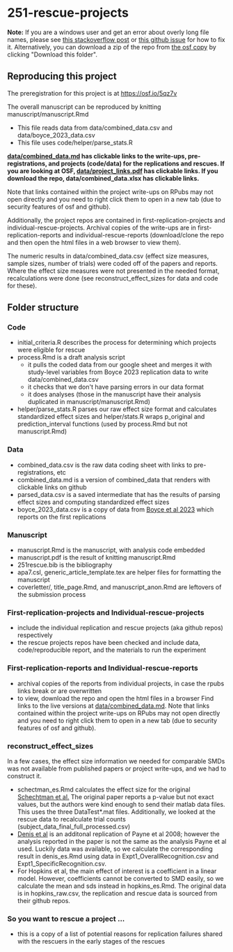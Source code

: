 # 251-rescue-projects

**Note:** If you are a windows user and get an error about overly long file names, please see [this stackoverflow post](https://stackoverflow.com/questions/22575662/filename-too-long-in-git-for-windows) or [this github issue](https://github.com/desktop/desktop/issues/17882) for how to fix it. Alternatively, you can download a zip of the repo from [the osf copy](https://osf.io/cyk5w/files/github) by clicking "Download this folder".

## Reproducing this project
The preregistration for this project is at https://osf.io/5qz7v

The overall manuscript can be reproduced by knitting manuscript/manuscript.Rmd
* This file reads data from data/combined_data.csv and data/boyce_2023_data.csv
* This file uses code/helper/parse_stats.R 

**[data/combined_data.md](https://github.com/langcog/251-rescue-projects/blob/main/data/combined_data.md) has clickable links to the write-ups, pre-registrations, and projects (code/data) for the replications and rescues. If you are looking at OSF, [data/project_links.pdf](https://osf.io/r2d6q) has clickable links. If you download the repo, data/combined_data.xlsx has clickable links.**

Note that links contained within the project write-ups on RPubs may not open directly and you need to right click them to open in a new tab (due to security features of osf and github). 

Additionally, the project repos are contained in first-replication-projects and individual-rescue-projects. Archival copies of the write-ups are in first-replication-reports and individual-rescue-reports (download/clone the repo and then open the html files in a web browser to view them). 

The numeric results in data/combined_data.csv (effect size measures, sample sizes, number of trials) were coded off of the papers and reports. Where the effect size measures were not presented in the needed format, recalculations were done (see reconstruct_effect_sizes for data and code for these). 

## Folder structure

### Code
* initial_criteria.R describes the process for determining which projects were eligible for rescue
* process.Rmd is a draft analysis script
	* it pulls the coded data from our google sheet and merges it with study-level variables from Boyce 2023 replication data to write data/combined_data.csv 
	* it checks that we don't have parsing errors in our data format
	* it does analyses (those in the manuscript have their analysis duplicated in manuscript/manuscript.Rmd)
* helper/parse_stats.R parses our raw effect size format and calculates standardized effect sizes  and helper/stats.R wraps p_original and prediction_interval functions (used by process.Rmd but not manuscript.Rmd)

### Data
* combined_data.csv is the raw data coding sheet with links to pre-registrations, etc
* combined_data.md is a version of combined_data that renders with clickable links on github
* parsed_data.csv is a saved intermediate that has the results of parsing effect sizes and computing standardized effect sizes
* boyce_2023_data.csv is a copy of data from [Boyce et al 2023](https://royalsocietypublishing.org/doi/full/10.1098/rsos.231240) which reports on the first replications

### Manuscript
* manuscript.Rmd is the manuscript, with analysis code embedded
* manuscript.pdf is the result of knitting manuscript.Rmd
* 251rescue.bib is the bibliography
* apa7.csl, generic_article_template.tex are helper files for formatting the manuscript
* coverletter/, title_page.Rmd, and manuscript_anon.Rmd are leftovers of the submission process

### First-replication-projects and Individual-rescue-projects
* include the individual replication and rescue projects (aka github repos) respectively
* the rescue projects repos have been checked and include data, code/reproducible report, and the materials to run the experiment

### First-replication-reports and Individual-rescue-reports
* archival copies of the reports from individual projects, in case the rpubs links break or are overwritten
* to view, download the repo and open the html files in a browser
Find links to the live versions at [data/combined_data.md](https://github.com/langcog/251-rescue-projects/blob/main/data/combined_data.md). Note that links contained within the project write-ups on RPubs may not open directly and you need to right click them to open in a new tab (due to security features of osf and github). 

### reconstruct_effect_sizes 
In a few cases, the effect size information we needed for comparable SMDs was not available from published papers or project write-ups, and we had to construct it.
* schectman_es.Rmd calculates the effect size for the original [Schechtman et al.](https://www.ncbi.nlm.nih.gov/pmc/articles/PMC6634660/) The original paper reports a p-value but not exact values, but the authors were kind enough to send their matlab data files.
This uses the three DataTest*.mat files.  Additionally, we looked at the rescue data to recalculate trial counts (subject_data_final_full_processed.csv)
* [Denis et al](https://www.pnas.org/doi/pdf/10.1073/pnas.2202657119) is an additonal replication of Payne et al 2008; however the analysis reported in the paper is not the same as the analysis Payne et al used. Luckily data was available, so we calculate the corresponding result in denis_es.Rmd using data in Expt1_OverallRecognition.csv and Expt1_SpecificRecognition.csv. 
* For Hopkins et al, the main effect of interest is a coefficient in a linear model. However, coefficients cannot be converted to SMD easily, so we calculate the mean and sds instead in hopkins_es.Rmd. The original data is in hopkins_raw.csv, the replication and rescue data is sourced from their github repos. 

### So you want to rescue a project ...
* this is a copy of a list of potential reasons for replication failures shared with the rescuers in the early stages of the rescues


